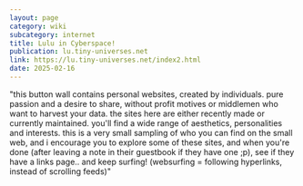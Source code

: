 ```yaml
---
layout: page
category: wiki
subcategory: internet
title: Lulu in Cyberspace!
publication: lu.tiny-universes.net
link: https://lu.tiny-universes.net/index2.html
date: 2025-02-16
---
```


"this button wall contains personal websites, created by individuals. pure passion and a desire to share, without profit motives or middlemen who want to harvest your data. the sites here are either recently made or currently maintained. you'll find a wide range of aesthetics, personalities and interests. this is a very small sampling of who you can find on the small web, and i encourage you to explore some of these sites, and when you're done (after leaving a note in their guestbook if they have one ;p), see if they have a links page.. and keep surfing! (websurfing = following hyperlinks, instead of scrolling feeds)"
